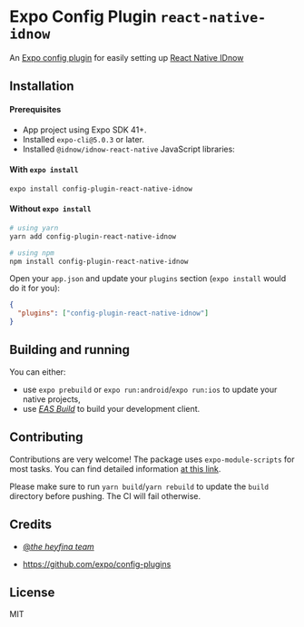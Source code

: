 # Expo Config Plugin `react-native-idnow`

An [Expo config plugin](https://docs.expo.io/guides/config-plugins) for easily setting up [React Native IDnow](https://github.com/bitwala/react-native-idnow)

## Installation

#### Prerequisites

- App project using Expo SDK 41+.
- Installed `expo-cli@5.0.3` or later.
- Installed `@idnow/idnow-react-native` JavaScript libraries:

#### With `expo install`

```
expo install config-plugin-react-native-idnow
```

#### Without `expo install`

```sh
# using yarn
yarn add config-plugin-react-native-idnow

# using npm
npm install config-plugin-react-native-idnow
```

Open your `app.json` and update your `plugins` section (`expo install` would do it for you):

```json
{
  "plugins": ["config-plugin-react-native-idnow"]
}
```

## Building and running

You can either:

- use `expo prebuild` or `expo run:android`/`expo run:ios` to update your native projects,
- use _[EAS Build](https://docs.expo.io/build/introduction/)_ to build your development client.

## Contributing

Contributions are very welcome! The package uses `expo-module-scripts` for most tasks. You can find detailed information [at this link](https://github.com/expo/expo/tree/master/packages/expo-module-scripts#-config-plugin).

Please make sure to run `yarn build`/`yarn rebuild` to update the `build` directory before pushing. The CI will fail otherwise.

## Credits

- [@_the heyfina team_](https://github.com/heyfina)

- <https://github.com/expo/config-plugins>

## License

MIT
